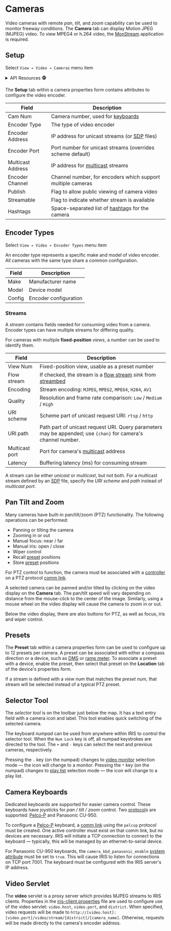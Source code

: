 # Cameras

Video cameras with remote _pan_, _tilt_, and _zoom_ capability can be used to
monitor freeway conditions.  The **Camera** tab can display Motion JPEG (MJPEG)
video.  To view MPEG4 or h.264 video, the [MonStream] application is required.

## Setup

Select `View ➔ Video ➔ Cameras` menu item

<details>
<summary>API Resources 🕵️ </summary>

* `iris/camera_pub`
* `iris/api/camera` (primary)
* `iris/api/camera/{name}`

| Access       | Primary              | Secondary                   |
|--------------|----------------------|-----------------------------|
| 👁️  View      | name, location       | geo\_loc, video\_loss       |
| 👉 Operate   | publish              | ptz †, recall\_preset †     |
| 💡 Manage    | notes, hashtags      | streamable, store\_preset † |
| 🔧 Configure | controller, cam\_num | pin, cam\_template, encoder\_type, enc\_address, enc\_port, enc\_mcast, enc\_channel

† _Write only_

</details>

The **Setup** tab within a camera properties form contains attributes to
configure the video encoder.

Field             | Description
------------------|-------------------------------------------------------
Cam Num           | Camera number, used for [keyboards](#camera-keyboards)
Encoder Type      | The type of video encoder
Encoder Address   | IP address for unicast streams (or [SDP] files)
Encoder Port      | Port number for unicast streams (overrides scheme default)
Multicast Address | IP address for [multicast] streams
Encoder Channel   | Channel number, for encoders which support multiple cameras
Publish           | Flag to allow public viewing of camera video
Streamable        | Flag to indicate whether stream is available
Hashtags          | Space-separated list of [hashtag]s for the camera

## Encoder Types

Select `View ➔ Video ➔ Encoder Types` menu item

An encoder type represents a specific make and model of video encoder.  All
cameras with the same type share a common configuration.

Field    | Description
---------|------------------
Make     | Manufacturer name
Model    | Device model
Config   | Encoder configuration

### Streams

A _stream_ contains fields needed for consuming video from a camera.  Encoder
types can have multiple streams for differing quality.

For cameras with multiple **fixed-position** _views_, a number can be used to
identify them.

Field          | Description
---------------|-----------------------------------------------------------
View Num       | Fixed-position view, usable as a preset number
Flow stream    | If checked, the stream is a [flow stream] _sink_ from [streambed]
Encoding       | Stream encoding: `MJPEG`, `MPEG2`, `MPEG4`, `H264`, `AV1`
Quality        | Resolution and frame rate comparison: `Low` / `Medium` / `High`
URI scheme     | Scheme part of unicast request URI: `rtsp` / `http`
URI path       | Path part of unicast request URI.  Query parameters may be appended; use `{chan}` for camera's channel number.
Multicast port | Port for camera's [multicast] address
Latency        | Buffering latency (ms) for consuming stream

A stream can be either _unicast_ or _multicast_, but not both.  For a multicast
stream defined by an [SDP] file, specify the _URI scheme_ and _path_ instead of
_multicast port_.

## Pan Tilt and Zoom

Many cameras have built-in pan/tilt/zoom (PTZ) functionality.  The following
operations can be performed:

* Panning or tilting the camera
* Zooming in or out
* Manual focus: near / far
* Manual iris: open / close
* Wiper control
* Recall [preset](#presets) positions
* Store [preset](#presets) positions

For PTZ control to function, the camera must be associated with a [controller]
on a PTZ protocol [comm link].

A selected camera can be panned and/or tilted by clicking on the video display
on the **Camera** tab.  The pan/tilt speed will vary depending on distance from
the mouse-click to the center of the image.  Similarly, using a mouse wheel on
the video display will cause the camera to zoom in or out.

Below the video display, there are also buttons for PTZ, as well as focus, iris
and wiper control.

## Presets

The **Preset** tab within a camera properties form can be used to configure up
to 12 presets per camera.  A preset can be associated with either a compass
direction or a device, such as [DMS] or [ramp meter].  To associate a preset
with a device, enable the preset, then select that preset on the **Location**
tab of the device's properties form.

If a stream is defined with a _view num_ that matches the _preset num_, that
stream will be selected instead of a typical PTZ preset.

## Selector Tool

The _selector tool_ is on the toolbar just below the map.  It has a text entry
field with a camera icon and label.  This tool enables quick switching of the
selected camera.

The keyboard _numpad_ can be used from anywhere within IRIS to control the
selector tool.  When the `Num Lock` key is off, all numpad keystrokes are
directed to the tool.  The `+` and `-` keys can select the next and previous
cameras, respectively.

Pressing the `.` key (on the numpad) changes to [video monitor] selection mode —
the icon will change to a monitor.  Pressing the `*` key (on the numpad) changes
to [play list] selection mode — the icon will change to a play list.

## Camera Keyboards

Dedicated keyboards are supported for easier camera control.  These keyboards
have joysticks for _pan / tilt / zoom_ control.  Two [protocol]s are supported:
[Pelco-P] and Panasonic CU-950.

To configure a [Pelco-P] keyboard, a [comm link] using the `pelcop` protocol
must be created.  One active controller must exist on that comm link, but no
devices are necessary.  IRIS will initiate a TCP connection to connect to the
keyboard — typically, this will be managed by an ethernet-to-serial device.

For Panasonic CU-950 keyboards, the `camera_kbd_panasonic_enable`
[system attribute] must be set to `true`.  This will cause IRIS to listen for
connections on TCP port 7001.  The keyboard must be configured with the IRIS
server's IP address.

## Video Servlet

The **video** servlet is a proxy server which provides MJPEG streams to IRIS
clients.  Properties in the [iris-client.properties] file are used to configure
use of the video servlet: `video.host`, `video.port`, and `district`.  When
specified, video requests will be made to
`http://[video.host]:[video.port]/video/stream/[district]/[camera_name]`.
Otherwise, requests will be made directly to the camera's encoder address.


[comm link]: comm_links.html
[controller]: controllers.html
[DMS]: dms.html
[flow stream]: flow_streams.html
[hashtag]: hashtags.html
[iris-client.properties]: client_properties.html
[MonStream]: video.html#monstream
[multicast]: https://en.wikipedia.org/wiki/Multicast_address
[Pelco-P]: protocols.html#pelcop
[play list]: video.html#play-lists
[protocol]: protocols.html
[ramp meter]: ramp_meters.html
[SDP]: https://en.wikipedia.org/wiki/Session_Description_Protocol
[streambed]: https://github.com/mnit-rtmc/streambed
[system attribute]: system_attributes.html
[video monitor]: video.html
